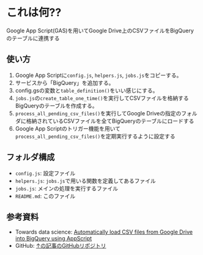 # これは何??

Google App Script(GAS)を用いてGoogle Drive上のCSVファイルをBigQueryのテーブルに連携する

## 使い方

1. Google App Scriptに`config.js`, `helpers.js`, `jobs.js`をコピーする。
2. サービスから「BigQuery」を追加する。
3. config.gsの変数と`table_definition()`をいい感じにする。
4. `jobs.js`の`create_table_one_time()`を実行してCSVファイルを格納するBigQueryのテーブルを作成する。
5. `process_all_pending_csv_files()`を実行してGoogle Driveの指定のフォルダに格納されているCSVファイルを全てBigQueryのテーブルにロードする
6. Google App Scriptのトリガー機能を用いて`process_all_pending_csv_files()`を定期実行するように設定する

## フォルダ構成

- `config.js`: 設定ファイル
- `helpers.js`: `jobs.js`で用いる関数を定義してあるファイル
- `jobs.js`: メインの処理を実行するファイル
- `README.md`: このファイル

## 参考資料

- Towards data science: [Automatically load CSV files from Google Drive into BigQuery using AppScript](https://towardsdatascience.com/automatically-load-csv-files-from-google-drive-into-bigquery-using-appscript-631b087826d0)
- GitHub: [↑の記事のGitHubリポジトリ](https://github.com/usaussie/appscript-bigquery-csv)
